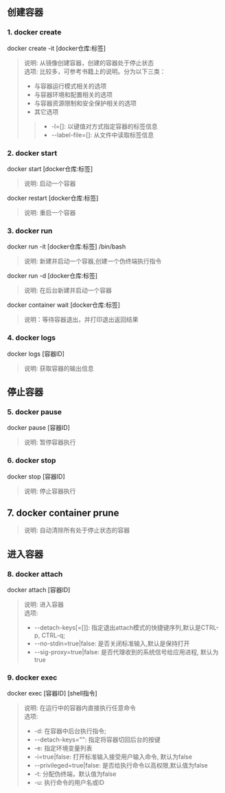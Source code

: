 ## 创建容器

### 1. docker create
docker create -it [docker仓库:标签] 
> 说明: 从镜像创建容器，创建的容器处于停止状态 <br/>
> 选项: 比较多，可参考书籍上的说明。分为以下三类：
> * 与容器运行模式相关的选项
> * 与容器环境和配置相关的选项
> * 与容器资源限制和安全保护相关的选项
> * 其它选项
>> * -l=[]: 以键值对方式指定容器的标签信息
>> * --label-file=[]: 从文件中读取标签信息

### 2. docker start
docker start [docker仓库:标签]
> 说明: 启动一个容器 <br/>

docker restart [docker仓库:标签]
> 说明: 重启一个容器 <br/>


### 3. docker run
docker run -it [docker仓库:标签] /bin/bash
> 说明: 新建并启动一个容器,创建一个伪终端执行指令 <br/>

docker run -d [docker仓库:标签]
> 说明: 在后台新建并启动一个容器 <br/>

docker container wait [docker仓库:标签]
> 说明：等待容器退出，并打印退出返回结果 <br/>

 
### 4. docker logs
docker logs [容器ID]
> 说明: 获取容器的输出信息 <br/>

## 停止容器

### 5. docker pause
docker pause [容器ID]
> 说明: 暂停容器执行 <br/>

### 6. docker stop 
docker stop [容器ID]
> 说明: 停止容器执行 <br/>

## 7. docker container prune
> 说明: 自动清除所有处于停止状态的容器 <br/>
 

## 进入容器

### 8. docker attach 
docker attach [容器ID]
> 说明: 进入容器 <br/>
> 选项:
> * --detach-keys[=[]]: 指定退出attach模式的快捷键序列,默认是CTRL-p, CTRL-q;
> * --no-stdin=true|false: 是否关闭标准输入,默认是保持打开
> * --sig-proxy=true|false: 是否代理收到的系统信号给应用进程, 默认为true

### 9. docker exec
docker exec [容器ID] [shell指令]
> 说明: 在运行中的容器内直接执行任意命令 <br/>
> 选项:
> * -d: 在容器中后台执行指令;
> * --detach-keys="": 指定将容器切回后台的按键
> * -e: 指定环境变量列表
> * -i=true|false: 打开标准输入接受用户输入命令, 默认为false
> * --privileged=true|false: 是否给执行命令以高权限,默认值为false
> * -t: 分配伪终端，默认值为false
> * -u: 执行命令的用户名或ID 
